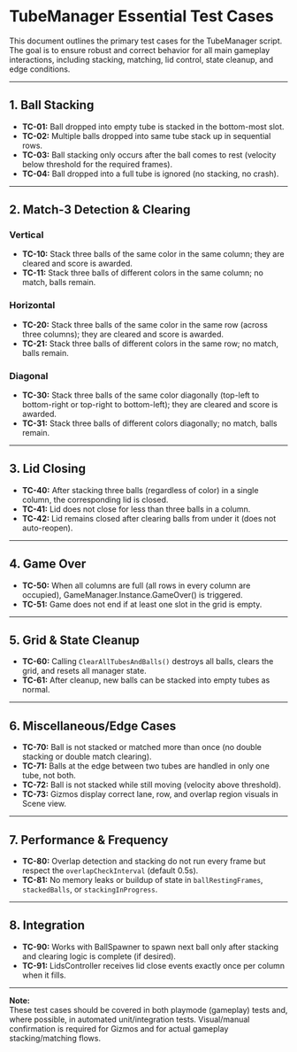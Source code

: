 # TubeManager Essential Test Cases

This document outlines the primary test cases for the TubeManager script. The goal is to ensure robust and correct behavior for all main gameplay interactions, including stacking, matching, lid control, state cleanup, and edge conditions.

---

## 1. **Ball Stacking**

- **TC-01:** Ball dropped into empty tube is stacked in the bottom-most slot.
- **TC-02:** Multiple balls dropped into same tube stack up in sequential rows.
- **TC-03:** Ball stacking only occurs after the ball comes to rest (velocity below threshold for the required frames).
- **TC-04:** Ball dropped into a full tube is ignored (no stacking, no crash).

---

## 2. **Match-3 Detection & Clearing**

### Vertical
- **TC-10:** Stack three balls of the same color in the same column; they are cleared and score is awarded.
- **TC-11:** Stack three balls of different colors in the same column; no match, balls remain.

### Horizontal
- **TC-20:** Stack three balls of the same color in the same row (across three columns); they are cleared and score is awarded.
- **TC-21:** Stack three balls of different colors in the same row; no match, balls remain.

### Diagonal
- **TC-30:** Stack three balls of the same color diagonally (top-left to bottom-right or top-right to bottom-left); they are cleared and score is awarded.
- **TC-31:** Stack three balls of different colors diagonally; no match, balls remain.

---

## 3. **Lid Closing**

- **TC-40:** After stacking three balls (regardless of color) in a single column, the corresponding lid is closed.
- **TC-41:** Lid does not close for less than three balls in a column.
- **TC-42:** Lid remains closed after clearing balls from under it (does not auto-reopen).

---

## 4. **Game Over**

- **TC-50:** When all columns are full (all rows in every column are occupied), GameManager.Instance.GameOver() is triggered.
- **TC-51:** Game does not end if at least one slot in the grid is empty.

---

## 5. **Grid & State Cleanup**

- **TC-60:** Calling `ClearAllTubesAndBalls()` destroys all balls, clears the grid, and resets all manager state.
- **TC-61:** After cleanup, new balls can be stacked into empty tubes as normal.

---

## 6. **Miscellaneous/Edge Cases**

- **TC-70:** Ball is not stacked or matched more than once (no double stacking or double match clearing).
- **TC-71:** Balls at the edge between two tubes are handled in only one tube, not both.
- **TC-72:** Ball is not stacked while still moving (velocity above threshold).
- **TC-73:** Gizmos display correct lane, row, and overlap region visuals in Scene view.

---

## 7. **Performance & Frequency**

- **TC-80:** Overlap detection and stacking do not run every frame but respect the `overlapCheckInterval` (default 0.5s).
- **TC-81:** No memory leaks or buildup of state in `ballRestingFrames`, `stackedBalls`, or `stackingInProgress`.

---

## 8. **Integration**

- **TC-90:** Works with BallSpawner to spawn next ball only after stacking and clearing logic is complete (if desired).
- **TC-91:** LidsController receives lid close events exactly once per column when it fills.

---

**Note:**  
These test cases should be covered in both playmode (gameplay) tests and, where possible, in automated unit/integration tests. Visual/manual confirmation is required for Gizmos and for actual gameplay stacking/matching flows.